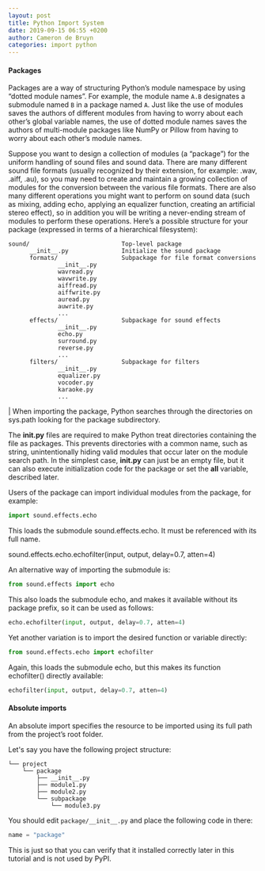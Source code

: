 ```yaml
---
layout: post
title: Python Import System
date: 2019-09-15 06:55 +0200
author: Cameron de Bruyn
categories: import python
---
```


#### Packages

Packages are a way of structuring Python’s module namespace by using “dotted module names”. For example, the module name `A.B` designates a submodule named `B` in a package named `A`. Just like the use of modules saves the authors of different modules from having to worry about each other’s global variable names, the use of dotted module names saves the authors of multi-module packages like NumPy or Pillow from having to worry about each other’s module names.

Suppose you want to design a collection of modules (a “package”) for the uniform handling of sound files and sound data. There are many different sound file formats (usually recognized by their extension, for example: .wav, .aiff, .au), so you may need to create and maintain a growing collection of modules for the conversion between the various file formats. There are also many different operations you might want to perform on sound data (such as mixing, adding echo, applying an equalizer function, creating an artificial stereo effect), so in addition you will be writing a never-ending stream of modules to perform these operations. Here’s a possible structure for your package (expressed in terms of a hierarchical filesystem):

```
sound/                          Top-level package
      __init__.py               Initialize the sound package
      formats/                  Subpackage for file format conversions
              __init__.py
              wavread.py
              wavwrite.py
              aiffread.py
              aiffwrite.py
              auread.py
              auwrite.py
              ...
      effects/                  Subpackage for sound effects
              __init__.py
              echo.py
              surround.py
              reverse.py
              ...
      filters/                  Subpackage for filters
              __init__.py
              equalizer.py
              vocoder.py
              karaoke.py
              ...
```

| When importing the package, Python searches through the directories on sys.path looking for the package subdirectory.

The **__init__.py** files are required to make Python treat directories containing the file as packages. This prevents directories with a common name, such as string, unintentionally hiding valid modules that occur later on the module search path. In the simplest case, **__init__.py** can just be an empty file, but it can also execute initialization code for the package or set the **__all__** variable, described later.

Users of the package can import individual modules from the package, for example:

```python
import sound.effects.echo
```

This loads the submodule sound.effects.echo. It must be referenced with its full name.

sound.effects.echo.echofilter(input, output, delay=0.7, atten=4)

An alternative way of importing the submodule is:

```python
from sound.effects import echo
```

This also loads the submodule echo, and makes it available without its package prefix, so it can be used as follows:

```python
echo.echofilter(input, output, delay=0.7, atten=4)
```

Yet another variation is to import the desired function or variable directly:

```python
from sound.effects.echo import echofilter
```

Again, this loads the submodule echo, but this makes its function echofilter() directly available:

```python
echofilter(input, output, delay=0.7, atten=4)
```

#### Absolute imports

An absolute import specifies the resource to be imported using its full path from the project’s root folder.

Let's say you have the following project structure:

```
└── project
    └── package
        ├── __init__.py
        ├── module1.py
        ├── module2.py
        └── subpackage
            └── module3.py
```

You should edit `package/__init__.py` and place the following code in there:

```python
name = "package"
```

This is just so that you can verify that it installed correctly later in this tutorial and is not used by PyPI.

[1]: 'https://docs.python.org/3/library/importlib.html#importlib.import_module'
[2]: 'https://docs.python.org/3/library/functions.html#__import__'
